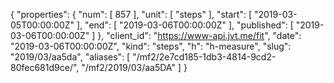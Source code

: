 {
  "properties": {
    "num": [
      857
    ],
    "unit": [
      "steps"
    ],
    "start": [
      "2019-03-05T00:00:00Z"
    ],
    "end": [
      "2019-03-06T00:00:00Z"
    ],
    "published": [
      "2019-03-06T00:00:00Z"
    ]
  },
  "client_id": "https://www-api.jvt.me/fit",
  "date": "2019-03-06T00:00:00Z",
  "kind": "steps",
  "h": "h-measure",
  "slug": "2019/03/aa5da",
  "aliases": [
    "/mf2/2e7cd185-1db3-4814-9cd2-80fec681d9ce/",
    "/mf2/2019/03/aa5DA"
  ]
}

